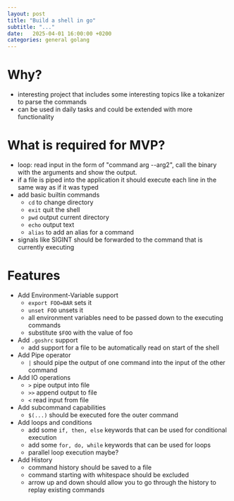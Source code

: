 ```yaml
---
layout: post
title: "Build a shell in go"
subtitle: "..."
date:   2025-04-01 16:00:00 +0200
categories: general golang
---
```


# Why?
- interesting project that includes some interesting topics like a tokanizer to parse the commands
- can be used in daily tasks and could be extended with more functionality

# What is required for MVP?
- loop: read input in the form of "command arg --arg2", call the binary with the arguments and show the output.
- if a file is piped into the application it should execute each line in the same way as if it was typed
- add basic builtin commands
    - `cd` to change directory
    - `exit` quit the shell
    - `pwd` output current directory
    - `echo` output text
    - `alias` to add an alias for a command
- signals like SIGINT should be forwarded to the command that is currently executing

# Features
- Add Environment-Variable support
    - `export FOO=BAR` sets it
    - `unset FOO` unsets it
    - all environment variables need to be passed down to the executing commands
    - substitute `$FOO` with the value of foo
- Add `.goshrc` support
    - add support for a file to be automatically read on start of the shell
- Add Pipe operator
    - `|` should pipe the output of one command into the input of the other command
- Add IO operations
    - `>` pipe output into file
    - `>>` append output to file
    - `<` read input from file
- Add subcommand capabilities
    - `$(...)` should be executed fore the outer command
- Add loops and conditions
    - add some `if, then, else` keywords that can be used for conditional execution
    - add some `for, do, while` keywords that can be used for loops
    - parallel loop execution maybe?
- Add History
    - command history should be saved to a file 
    - command starting with whitespace should be excluded
    - arrow up and down should allow you to go through the history to replay existing commands
